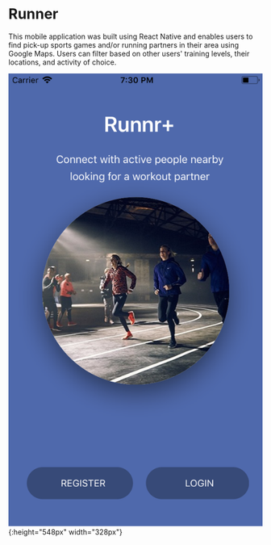 # Runner

This mobile application was built using React Native and enables users to find pick-up sports games and/or running partners
in their area using Google Maps. Users can filter based on other users' training levels, their locations, and activity of
choice.

![Main SS](screenshots/Main.png "Home Screen View 1"){:height="548px" width="328px"}
